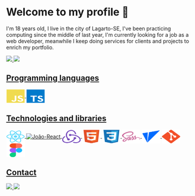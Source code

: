 # Welcome to my profile 🙂

<p>I'm 18 years old, I live in the city of Lagarto-SE, I've been practicing computing since the middle of last year, I'm currently looking for a job as a web developer, meanwhile I keep doing services for clients and projects to enrich my portfolio.

<div>
  <a href="https://github.com/joaomanoelsm">
  <img width="500em" src="https://github-readme-stats.vercel.app/api?username=joaomanoelsm&show_icons=true&icon_color=00CCBB&bg_color=0D0D0D&border_radius=0.8em&theme=dark&include_all_commits=true&count_private=true"/>
  <img width="500em" src="https://github-readme-stats.vercel.app/api/top-langs/?username=joaomanoelsm&bg_color=0D0D0D&border_radius=0.8em&layout=compact&langs_count=7&theme=dark"/>
</div>

## Programming languages

<div style="display: inline_block">
  <img align="center" alt="Rafa-Js" height="37" width="50" src="https://raw.githubusercontent.com/devicons/devicon/master/icons/javascript/javascript-plain.svg">
  <img align="center" alt="Rafa-Ts" height="37" width="50" src="https://raw.githubusercontent.com/devicons/devicon/master/icons/typescript/typescript-plain.svg">
</div>

## Technologies and libraries

<div style="display: inline_block">
  <img align="center" alt="João-React" height="37" width="50" src="https://raw.githubusercontent.com/devicons/devicon/master/icons/react/react-original.svg">
  <img align="center" alt="João-React" height="37" width="50" src="https://raw.githubusercontent.com/devicons/devicon/master/icons/preact/preact-original.svg">
  <img align="center" alt="João-React" height="37" width="50" src="https://raw.githubusercontent.com/devicons/devicon/master/icons/redux/redux-original.svg">
  <img align="center" alt="João-Html" height="37" width="50" src="https://raw.githubusercontent.com/devicons/devicon/master/icons/html5/html5-original.svg">
  <img align="center" alt="João-Css" height="37" width="50" src="https://raw.githubusercontent.com/devicons/devicon/master/icons/css3/css3-original.svg">
  <img align="center" alt="João-Sass" height="37" width="50" src="https://raw.githubusercontent.com/devicons/devicon/master/icons/sass/sass-original.svg">
  <img align="center" alt="João-React" height="37" width="50" src="https://raw.githubusercontent.com/devicons/devicon/master/icons/vite/vite-original.svg">
  <img align="center" alt="João-Git" height="37" width="50" src="https://raw.githubusercontent.com/devicons/devicon/master/icons/git/git-original.svg">
  <img align="center" alt="João-Figma" height="37" width="50" src="https://raw.githubusercontent.com/devicons/devicon/master/icons/figma/figma-original.svg">
</div>

## Contact

<div>
  <a href="https://api.whatsapp.com/send?phone=5579998016954" target="_blank"> 
   <img src="https://img.shields.io/badge/WhatsApp-25D366?style=for-the-badge&logo=whatsapp&logoColor=white" target="_blank" />
  </a>
  <a href=https://www.linkedin.com/in/joão-manoel-744231219/" target="_blank"> 
   <img src="https://img.shields.io/badge/LinkedIn-0077B5?style=for-the-badge&logo=linkedin&logoColor=white" target="_blank" />
  </a>
</div>
